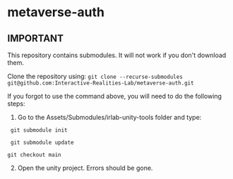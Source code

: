 # metaverse-auth



## IMPORTANT

This repository contains submodules. It will not work if you don't download them.

Clone the repository using:
```git clone --recurse-submodules git@github.com:Interactive-Realities-Lab/metaverse-auth.git```

If you forgot to use the command above, you will need to do the following steps:
1. Go to the Assets/Submodules/irlab-unity-tools folder and type:

``` git submodule init```

``` git submodule update```

``` git checkout main ```

2. Open the unity project. Errors should be gone.

